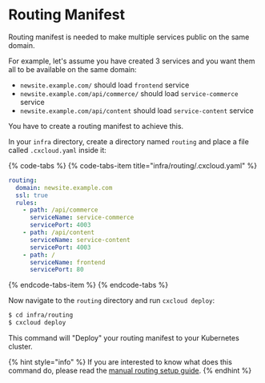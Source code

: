 # Routing Manifest

Routing manifest is needed to make multiple services public on the same domain.

For example, let's assume you have created 3 services and you want them all to be available on the same domain:

* `newsite.example.com/` should load `frontend` service
* `newsite.example.com/api/commerce/` should load `service-commerce` service
* `newsite.example.com/api/content` should load `service-content` service

You have to create a routing manifest to achieve this.

In your `infra` directory, create a directory named `routing` and place a file called `.cxcloud.yaml` inside it:

{% code-tabs %}
{% code-tabs-item title="infra/routing/.cxcloud.yaml" %}
```yaml
routing:
  domain: newsite.example.com
  ssl: true
  rules:
    - path: /api/commerce
      serviceName: service-commerce
      servicePort: 4003
    - path: /api/content
      serviceName: service-content
      servicePort: 4003
    - path: /
      serviceName: frontend
      servicePort: 80
```
{% endcode-tabs-item %}
{% endcode-tabs %}

Now navigate to the `routing` directory and run `cxcloud deploy`:

```bash
$ cd infra/routing
$ cxcloud deploy
```

This command will "Deploy" your routing manifest to your Kubernetes cluster. 

{% hint style="info" %}
If you are interested to know what does this command do, please read the [manual routing setup guide](../manual-deployment-guideline/manually-defining-routing.md).
{% endhint %}

